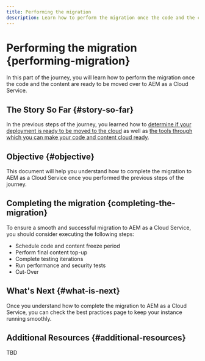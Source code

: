 ```yaml
---
title: Performing the migration
description: Learn how to perform the migration once the code and the content are cloud ready
---
```


# Performing the migration {performing-migration}

In this part of the journey, you will learn how to perform the migration once the code and the content are ready to be moved over to AEM as a Cloud Service.

## The Story So Far {#story-so-far}

In the previous steps of the journey, you learned how to [determine if your deployment is ready to be moved to the cloud](/help/journey-migration/readiness.md) as well as [the tools through which you can make your code and content cloud ready](/help/journey-migration/making-your-code-and-content-cloud-ready.md).

## Objective {#objective}

This document will help you understand how to complete the migration to AEM as a Cloud Service once you performed the previous steps of the journey.

## Completing the migration {completing-the-migration}

To ensure a smooth and successful migration to AEM as a Cloud Service, you should consider executing the following steps:

* Schedule code and content freeze period
* Perform final content top-up
* Complete testing iterations
* Run performance and security tests
* Cut-Over

## What's Next {#what-is-next}

Once you understand how to complete the migration to AEM as a Cloud Service, you can check the best practices page to keep your instance running smoothly.

## Additional Resources {#additional-resources}

TBD

<!--# Go Live {#golive-migration}
>exl-id: cf19d29f-3249-49d4-af02-bf68e247a8e9
>[!CONTEXTUALHELP]
>id="aemcloud_golive_prep"
>title="Go-Live Preparation"
>abstract="To ensure a smooth and successful go-live on AEM as a Cloud Service, you should plan for code and content freeze periods, testing iterations, content top-ups, performance tests, security tests and more."

To ensure a smooth and successful go-live on AEM as a Cloud Service, you should consider executing the following steps:

* Schedule code and content freeze period
* Perform final content top-up
* Complete testing iterations
* Run performance and security tests
* Cut-Over-->

